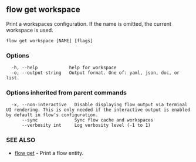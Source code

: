 ## flow get workspace

Print a workspaces configuration. If the name is omitted, the current workspace is used.

```
flow get workspace [NAME] [flags]
```

### Options

```
  -h, --help            help for workspace
  -o, --output string   Output format. One of: yaml, json, doc, or list.
```

### Options inherited from parent commands

```
  -x, --non-interactive   Disable displaying flow output via terminal UI rendering. This is only needed if the interactive output is enabled by default in flow's configuration.
      --sync              Sync flow cache and workspaces
      --verbosity int     Log verbosity level (-1 to 1)
```

### SEE ALSO

* [flow get](flow_get.md)	 - Print a flow entity.

